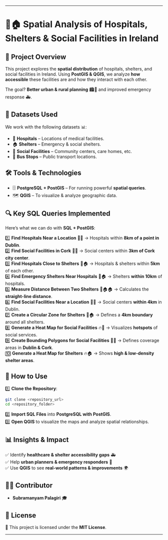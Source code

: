 
---

# 🏥🏠 **Spatial Analysis of Hospitals, Shelters & Social Facilities in Ireland**  

## 📌 **Project Overview**  
This project explores the **spatial distribution** of hospitals, shelters, and social facilities in Ireland. Using **PostGIS & QGIS**, we analyze **how accessible** these facilities are and how they interact with each other.  

The goal? **Better urban & rural planning** 🏙️🌿 and improved emergency response 🚑.  

## 📂 **Datasets Used**  
We work with the following datasets 📊:  
- 🏥 **Hospitals** – Locations of medical facilities.  
- 🏠 **Shelters** – Emergency & social shelters.  
- 🏫 **Social Facilities** – Community centers, care homes, etc.  
- 🚏 **Bus Stops** – Public transport locations.  

## 🛠️ **Tools & Technologies**  
- 🗄️ **PostgreSQL + PostGIS** – For running powerful **spatial queries**.  
- 🗺️ **QGIS** – To visualize & analyze geographic data.  

## 🔍 **Key SQL Queries Implemented**  
Here’s what we can do with **SQL + PostGIS**:  

1️⃣ **Find Hospitals Near a Location** 🏥📍 → Hospitals within **8km of a point in Dublin**.  
2️⃣ **Find Social Facilities in Cork** 🏫📍 → Social centers within **3km of Cork city center**.  
3️⃣ **Find Hospitals Close to Shelters** 🏥🏠 → Hospitals & shelters within **5km** of each other.  
4️⃣ **Find Emergency Shelters Near Hospitals** 🚨🏠 → Shelters **within 10km** of hospitals.  
5️⃣ **Measure Distance Between Two Shelters** 📏🏠🏠 → Calculates the **straight-line distance**.  
6️⃣ **Find Social Facilities Near a Location** 🏫📌 → Social centers **within 4km** in Dublin.  
7️⃣ **Create a Circular Zone for Shelters** 🔵🏠 → Defines a **4km boundary** around all shelters.  
8️⃣ **Generate a Heat Map for Social Facilities** 🔥🏫 → Visualizes **hotspots** of social services.  
9️⃣ **Create Bounding Polygons for Social Facilities** 🛑🏫 → Defines coverage areas in **Dublin & Cork**.  
🔟 **Generate a Heat Map for Shelters** 🔥🏠 → Shows **high & low-density shelter areas**.  

## 🚀 **How to Use**  
1️⃣ **Clone the Repository**:  
   ```sh
   git clone <repository_url>
   cd <repository_folder>
   ```  
2️⃣ **Import SQL Files** into **PostgreSQL with PostGIS**.  
3️⃣ **Open QGIS** to visualize the maps and analyze spatial relationships.  

## 📊 **Insights & Impact**  
✅ Identify **healthcare & shelter accessibility gaps** 🚑  
✅ Help **urban planners & emergency responders** 📍  
✅ Use **QGIS** to see **real-world patterns & improvements** 🌍  

## 👨‍💻 **Contributor**  
- **Subramanyam Palagiri** 🎓  

## 📜 **License**  
📝 This project is licensed under the **MIT License**.  

---

